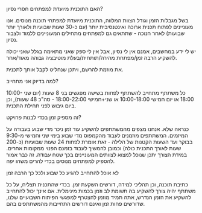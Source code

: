 האם התוכנית מיועדת למפתחים חסרי נסיון?

בשל מגבלות הזמן וגודל הצוות המלווה, התוכנית מיועדת למפתחי תוכנה מנוסים.  אנו מעוניינים לפתוח תכנית ארוכה ואינטנסיבית יותר (עם כ-30 שעות שבועיות ולאורך יותר שבועות) לאחר חנוכה - שתתאים גם למפתחים מתחילים המעוניינים ללמוד ולצבור נסיון.




יש לי ידע במחשבים, אמנם אין לי נסיון, אבל אין לי ספק שאני מתאימה בגלל שאני יכולה להשקיע הרבה זמן/מפתחת מהירה/תותחית/בעלת מוטיבציה גבוהה מאוד/אחר.

את מוזמת להרשם, ויתכן שנחליט לקבל אותך לתכנית.




למה בדיוק אני מתחייב?

כל משתתף מתחייב להשתתף לפחות בשישה מפגשים בני 8 שעות (יום שני 10:00-18:00 או יום חמישי 10:00-18:00 או שני+חמישי 18:00-22:00 - סה"כ 48 שעות),  וכן ביום גיבוש לפני תחילת התכנית. 



זה מספיק זמן בכדי לבנות פרויקט?

כנראה שלא.  אנחנו מצפים מהמשתתפים להשקיע עוד זמן ניכר מדי שבוע בעבודה על המיזמים.  המשתתפים מוזמנים לעבוד מהקמפוס מדי שבוע בימי שני וחמישי מ-9:30 בבוקר ועד השעות הקטנות של הלילה - זאת אומרת לפחות 24 שעות שבועיות (כ-200 שעות לאורך התכנית כולה) וכמובן להמשיך לעבוד בזמנם הפנוי ממקומות אחרים.  במידת הצורך יתכן שנוכל למצוא לצוותים המעוניינים בכך שטח עבודה.  זה כבר אמור להספיק למפתחים מנוסים בכדי להרים משהו יפה.



לא אוכל להתחייב להגיע כל שבוע ולכל כך הרבה זמן

כתיבת תוכנה, וכן תהליכי למידה, דורשים השקעת זמן.  בכדי שהתכנית תצליח, על כל משתתף יהיה צורך להשקיע בה תשומת לב וזמן בכמות מינימלית.  אם אינך יכול להתחייב להשקיע את הזמן הנדרש, אתה תמיד מוזמן להצטרף למפגשי הפיתוח השבועיים שלנו, שדורשים פחות זמן ואינם דורשים התחייבות מהמשתתפים בהם.
